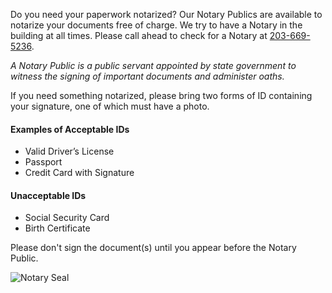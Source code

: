 <div class="row margin-bottom-30">
<div class="col-md-8">


Do you need your paperwork notarized? Our Notary Publics are available to notarize your documents free of charge. We try to have a Notary in the building at all times. Please call ahead to check for a Notary at [203-669-5236](tel:203-669-5236 "203-669-5236").

_A Notary Public is a public servant appointed by state government to witness the signing of important documents and administer oaths._ 

If you need something notarized, please bring two forms of ID containing your signature, one of which must have a photo.

#### Examples of Acceptable IDs
* Valid Driver’s License
* Passport
* Credit Card with Signature

#### Unacceptable IDs
* Social Security Card
* Birth Certificate

Please don't sign the document(s) until you appear before the Notary Public.

</div>

<div class="col-md-4">

<img class="img-responsive" src="/uploads/equipment/notary_seal_stamp.png" alt="Notary Seal" />

</div>
</div>